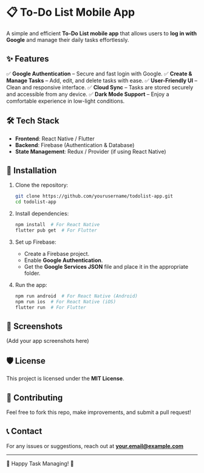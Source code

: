 # 📋 To-Do List Mobile App

A simple and efficient **To-Do List mobile app** that allows users to **log in with Google** and manage their daily tasks effortlessly.

## ✨ Features

✅ **Google Authentication** – Secure and fast login with Google.
✅ **Create & Manage Tasks** – Add, edit, and delete tasks with ease.
✅ **User-Friendly UI** – Clean and responsive interface.
✅ **Cloud Sync** – Tasks are stored securely and accessible from any device.
✅ **Dark Mode Support** – Enjoy a comfortable experience in low-light conditions.

## 🛠️ Tech Stack

- **Frontend**: React Native / Flutter
- **Backend**: Firebase (Authentication & Database)
- **State Management**: Redux / Provider (if using React Native)

## 🚀 Installation

1. Clone the repository:
   ```bash
   git clone https://github.com/yourusername/todolist-app.git
   cd todolist-app
   ```

2. Install dependencies:
   ```bash
   npm install  # For React Native
   flutter pub get  # For Flutter
   ```

3. Set up Firebase:
   - Create a Firebase project.
   - Enable **Google Authentication**.
   - Get the **Google Services JSON** file and place it in the appropriate folder.

4. Run the app:
   ```bash
   npm run android  # For React Native (Android)
   npm run ios  # For React Native (iOS)
   flutter run  # For Flutter
   ```

## 📸 Screenshots
(Add your app screenshots here)

## 🛡️ License
This project is licensed under the **MIT License**.

## 🤝 Contributing
Feel free to fork this repo, make improvements, and submit a pull request!

## 📞 Contact
For any issues or suggestions, reach out at **your.email@example.com**

---
🚀 Happy Task Managing! 🎯

